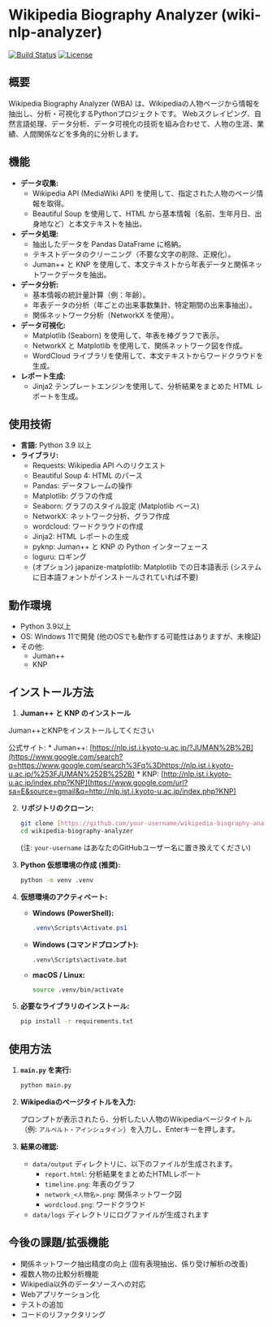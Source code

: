 # Wikipedia Biography Analyzer (wiki-nlp-analyzer)

[![Build Status](https://img.shields.io/badge/build-passing-brightgreen.svg)](https://example.com)  [![License](https://img.shields.io/badge/license-MIT-blue.svg)](https://opensource.org/licenses/MIT)

## 概要

Wikipedia Biography Analyzer (WBA) は、Wikipediaの人物ページから情報を抽出し、分析・可視化するPythonプロジェクトです。
Webスクレイピング、自然言語処理、データ分析、データ可視化の技術を組み合わせて、人物の生涯、業績、人間関係などを多角的に分析します。

## 機能

*   **データ収集:**
    *   Wikipedia API (MediaWiki API) を使用して、指定された人物のページ情報を取得。
    *   Beautiful Soup を使用して、HTML から基本情報（名前、生年月日、出身地など）と本文テキストを抽出。
*   **データ処理:**
    *   抽出したデータを Pandas DataFrame に格納。
    *   テキストデータのクリーニング（不要な文字の削除、正規化）。
    *   Juman++ と KNP を使用して、本文テキストから年表データと関係ネットワークデータを抽出。
*   **データ分析:**
    *   基本情報の統計量計算（例：年齢）。
    *   年表データの分析（年ごとの出来事数集計、特定期間の出来事抽出）。
    *   関係ネットワーク分析（NetworkX を使用）。
*   **データ可視化:**
    *   Matplotlib (Seaborn) を使用して、年表を棒グラフで表示。
    *   NetworkX と Matplotlib を使用して、関係ネットワーク図を作成。
    *   WordCloud ライブラリを使用して、本文テキストからワードクラウドを生成。
*   **レポート生成:**
    *   Jinja2 テンプレートエンジンを使用して、分析結果をまとめた HTML レポートを生成。

## 使用技術

*   **言語:** Python 3.9 以上
*   **ライブラリ:**
    *   Requests: Wikipedia API へのリクエスト
    *   Beautiful Soup 4: HTML のパース
    *   Pandas: データフレームの操作
    *   Matplotlib: グラフの作成
    *   Seaborn: グラフのスタイル設定 (Matplotlib ベース)
    *   NetworkX: ネットワーク分析、グラフ作成
    *   wordcloud: ワードクラウドの作成
    *   Jinja2: HTML レポートの生成
    *   pyknp: Juman++ と KNP の Python インターフェース
    *   loguru: ロギング
    *   (オプション) japanize-matplotlib: Matplotlib での日本語表示 (システムに日本語フォントがインストールされていれば不要)

## 動作環境
* Python 3.9以上
* OS: Windows 11で開発 (他のOSでも動作する可能性はありますが、未検証)
* その他:
    * Juman++
    * KNP

## インストール方法
1.  **Juman++ と KNP のインストール**

   Juman++とKNPをインストールしてください
   
   公式サイト:
    * Juman++: [https://nlp.ist.i.kyoto-u.ac.jp/?JUMAN%2B%2B](https://www.google.com/search?q=https://www.google.com/search%3Fq%3Dhttps://nlp.ist.i.kyoto-u.ac.jp/%253FJUMAN%252B%252B)
    * KNP: [http://nlp.ist.i.kyoto-u.ac.jp/index.php?KNP](https://www.google.com/url?sa=E&source=gmail&q=http://nlp.ist.i.kyoto-u.ac.jp/index.php?KNP)

2.  **リポジトリのクローン:**

    ```bash
    git clone [https://github.com/your-username/wikipedia-biography-analyzer.git](https://www.google.com/search?q=https://github.com/your-username/wikipedia-biography-analyzer.git)
    cd wikipedia-biography-analyzer
    ```

    (注: `your-username` はあなたのGitHubユーザー名に置き換えてください)

3.  **Python 仮想環境の作成 (推奨):**

    ```bash
    python -m venv .venv
    ```

4.  **仮想環境のアクティベート:**

    *   **Windows (PowerShell):**

        ```powershell
        .venv\Scripts\Activate.ps1
        ```

    *   **Windows (コマンドプロンプト):**

        ```
        .venv\Scripts\activate.bat
        ```

    *   **macOS / Linux:**

        ```bash
        source .venv/bin/activate
        ```

5.  **必要なライブラリのインストール:**

    ```bash
    pip install -r requirements.txt
    ```

## 使用方法

1.  **`main.py` を実行:**

    ```bash
    python main.py
    ```

2.  **Wikipediaのページタイトルを入力:**

    プロンプトが表示されたら、分析したい人物のWikipediaページタイトル（例: `アルベルト・アインシュタイン`）を入力し、Enterキーを押します。

3.  **結果の確認:**

    *   `data/output` ディレクトリに、以下のファイルが生成されます。
        *   `report.html`: 分析結果をまとめたHTMLレポート
        *   `timeline.png`: 年表のグラフ
        *   `network_<人物名>.png`: 関係ネットワーク図
        *   `wordcloud.png`: ワードクラウド
    *   `data/logs` ディレクトリにログファイルが生成されます

## 今後の課題/拡張機能

*   関係ネットワーク抽出精度の向上 (固有表現抽出、係り受け解析の改善)
*   複数人物の比較分析機能
*   Wikipedia以外のデータソースへの対応
*   Webアプリケーション化
*   テストの追加
*   コードのリファクタリング